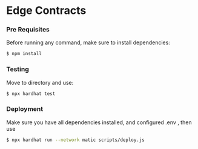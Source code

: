 # Edge Contracts
### Pre Requisites

Before running any command, make sure to install dependencies:

```sh
$ npm install
```

### Testing
Move to directory and use:

```sh
$ npx hardhat test
```

### Deployment

Make sure you have all dependencies installed, and configured .env , then use
```sh
$ npx hardhat run --network matic scripts/deploy.js
```
